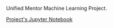 Unified Mentor Machine Learning Project.

[Project's Jupyter Notebook](https://colab.research.google.com/drive/1KDgevFY-JSqDCY9Srh8i2vyGmDWe564S?usp=sharing)
